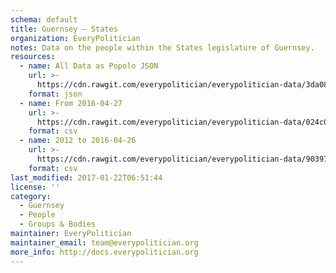 ```yaml
---
schema: default
title: Guernsey — States
organization: EveryPolitician
notes: Data on the people within the States legislature of Guernsey.
resources:
  - name: All Data as Popolo JSON
    url: >-
      https://cdn.rawgit.com/everypolitician/everypolitician-data/3da0833b912086cffcdbd7d5e6acacba70f28876/data/Guernsey/States/ep-popolo-v1.0.json
    format: json
  - name: From 2016-04-27
    url: >-
      https://cdn.rawgit.com/everypolitician/everypolitician-data/024c0829bdd6e20fae653f74c66df10ee4140863/data/Guernsey/States/term-2016.csv
    format: csv
  - name: 2012 to 2016-04-26
    url: >-
      https://cdn.rawgit.com/everypolitician/everypolitician-data/90397c4bc9626d5a223c4f8ed6d52ecf05e381d1/data/Guernsey/States/term-2012.csv
    format: csv
last_modified: 2017-01-22T06:51:44
license: ''
category:
  - Guernsey
  - People
  - Groups & Bodies
maintainer: EveryPolitician
maintainer_email: team@everypolitician.org
more_info: http://docs.everypolitician.org
---
```


